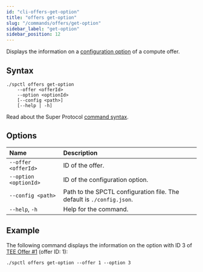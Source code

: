 ```yaml
---
id: "cli-offers-get-option"
title: "offers get-option"
slug: "/commands/offers/get-option"
sidebar_label: "get-option"
sidebar_position: 12
---
```


Displays the information on a [configuration option](/fundamentals/slots) of a compute offer.

## Syntax

```
./spctl offers get-option
    --offer <offerId>
    --option <optionId>
    [--config <path>]
    [--help | -h]
```

Read about the Super Protocol [command syntax](/cli/commands#command-syntax).

## Options

| **Name** | **Description** |
| :- | :- |
| `--offer <offerId>` | ID of the offer. |
| `--option <optionId>` | ID of the configuration option. |
| `--config <path>` | Path to the SPCTL configuration file. The default is `./config.json`. |
| `--help`, `-h` | Help for the command. |

## Example

The following command displays the information on the option with ID 3 of [TEE Offer #1](https://marketplace.superprotocol.com/compute?offerId=1) (offer ID: 1):

```
./spctl offers get-option --offer 1 --option 3
```
